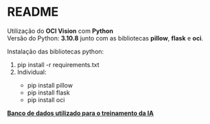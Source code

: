 # README

Utilização do <b>OCI Vision</b> com <b>Python</b> <br>
Versão do Python: <b>3.10.8</b> junto com as bibliotecas <b>pillow</b>, <b>flask</b> e <b>oci</b>.

Instalação das bibliotecas python:<br>
<ol>
    <li>pip install -r requirements.txt</li>
    <li>Individual:</li>
    <ul>
        <li>pip install pillow</li>
        <li>pip install flask</li>
        <li>pip install oci</li>
    </ul>
</ol>


<a href="https://www.kaggle.com/datasets/seroshkarim/cotton-leaf-disease-dataset" target="_blank"><b>Banco de dados utilizado para o treinamento da IA</b></a>